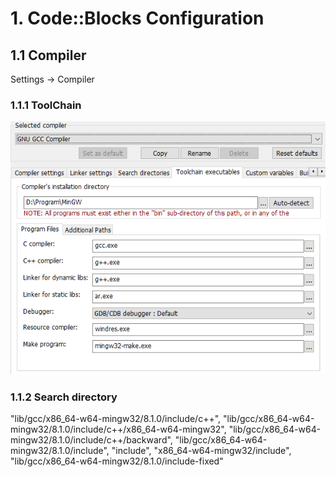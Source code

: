 # 1. Code::Blocks Configuration

## 1.1 Compiler

Settings -> Compiler

### 1.1.1 ToolChain 

![1552399495254](./assets/1552399495254.png)

### 1.1.2 Search directory

"lib/gcc/x86_64-w64-mingw32/8.1.0/include/c++", 
"lib/gcc/x86_64-w64-mingw32/8.1.0/include/c++/x86_64-w64-mingw32", 
"lib/gcc/x86_64-w64-mingw32/8.1.0/include/c++/backward", 
"lib/gcc/x86_64-w64-mingw32/8.1.0/include", 
 "include", 
 "x86_64-w64-mingw32/include", 
 "lib/gcc/x86_64-w64-mingw32/8.1.0/include-fixed" 


